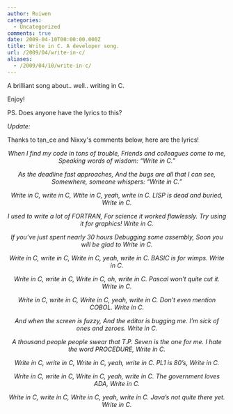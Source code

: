 ```yaml
---
author: Ruiwen
categories:
  - Uncategorized
comments: true
date: 2009-04-10T00:00:00.000Z
title: Write in C. A developer song.
url: /2009/04/write-in-c/
aliases:
  - /2009/04/10/write-in-c/
---
```


<object width="425" height="344" data="http://www.youtube.com/v/J5LNTTGDKYo&amp;hl=en&amp;fs=1" type="application/x-shockwave-flash"><param name="allowFullScreen" value="true" /><param name="allowscriptaccess" value="always" /><param name="src" value="http://www.youtube.com/v/J5LNTTGDKYo&amp;hl=en&amp;fs=1" /><param name="allowfullscreen" value="true" /></object>

A brilliant song about.. well.. writing in C.

Enjoy!

PS.
Does anyone have the lyrics to this?

<em>Update:</em>

Thanks to tan_ce and Nixxy's comments below, here are the lyrics!
<p style="text-align: center;"><em>When I find my code in tons of trouble,
Friends and colleagues come to me,
Speaking words of wisdom:
“Write in C.”</em>

<p style="text-align: center;"><em>As the deadline fast approaches,
And the bugs are all that I can see,
Somewhere, someone whispers:
“Write in C.”</em>

<p style="text-align: center;"><em>Write in C, write in C,
Wtite in C, yeah, write in C.
LISP is dead and buried,
Write in C.</em>

<p style="text-align: center;"><em>I used to write a lot of FORTRAN,
For science it worked flawlessly.
Try using it for graphics!
Write in C.</em>

<p style="text-align: center;"><em>If you’ve just spent nearly 30 hours
Debugging some assembly,
Soon you will be glad to
Write in C.</em>

<p style="text-align: center;"><em>Write in C, write in C,
Write in C, yeah, write in C.
BASIC is for wimps.
Write in C.</em>

<p style="text-align: center;"><em>Write in C, write in C,
Write in C, oh, write in C.
Pascal won’t quite cut it.
Write in C.</em>

<p style="text-align: center;"><em>Write in C, write in C,
Write in C, yeah, write in C.
Don’t even mention COBOL.
Write in C.</em>

<p style="text-align: center;"><em>And when the screen is fuzzy,
And the editor is bugging me.
I’m sick of ones and zeroes.
Write in C.</em>

<p style="text-align: center;"><em>A thousand people people swear that T.P.
Seven is the one for me.
I hate the word PROCEDURE,
Write in C.</em>

<p style="text-align: center;"><em>Write in C, write in C,
Write in C, yeah, write in C.
PL1 is 80’s,
Write in C.</em>

<p style="text-align: center;"><em>Write in C, write in C,
Write in C, yeah, write in C.
The government loves ADA,
Write in C.</em>

<p style="text-align: center;"><em>Write in C, write in C,
Write in C, yeah, write in C.
Java’s not quite there yet.
Write in C.</em>
